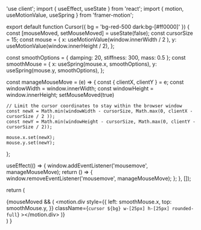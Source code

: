 'use client';
import { useEffect, useState } from 'react';
import { motion, useMotionValue, useSpring } from 'framer-motion';

export default function Cursor({ bg = 'bg-red-500 dark:bg-[#ff0000]' }) {
  const [mouseMoved, setMouseMoved] = useState(false);
  const cursorSize = 15;
  const mouse = {
    x: useMotionValue(window.innerWidth / 2 ),
    y: useMotionValue(window.innerHeight / 2),
  };

  const smoothOptions = { damping: 20, stiffness: 300, mass: 0.5 };
  const smoothMouse = {
    x: useSpring(mouse.x, smoothOptions),
    y: useSpring(mouse.y, smoothOptions),
  };

  const manageMouseMove = (e) => {
    const { clientX, clientY } = e;
    const windowWidth = window.innerWidth;
    const windowHeight = window.innerHeight;
    setMouseMoved(true)

    // Limit the cursor coordinates to stay within the browser window
    const newX = Math.min(windowWidth - cursorSize, Math.max(0, clientX - cursorSize / 2 ));
    const newY = Math.min(windowHeight - cursorSize, Math.max(0, clientY - cursorSize / 2));

    mouse.x.set(newX);
    mouse.y.set(newY);
  };

  useEffect(() => {
    window.addEventListener('mousemove', manageMouseMove);
    return () => {
      window.removeEventListener('mousemove', manageMouseMove);
    };
  }, []);

  return (
    <div className='cursorContainer hidden lg:block'>
      {mouseMoved && (
        <motion.div
          style={{
            left: smoothMouse.x,
            top: smoothMouse.y,
          }}
          className={`cursor ${bg} w-[25px] h-[25px] rounded-full`}
        ></motion.div>
      )}
    </div>
  )
}